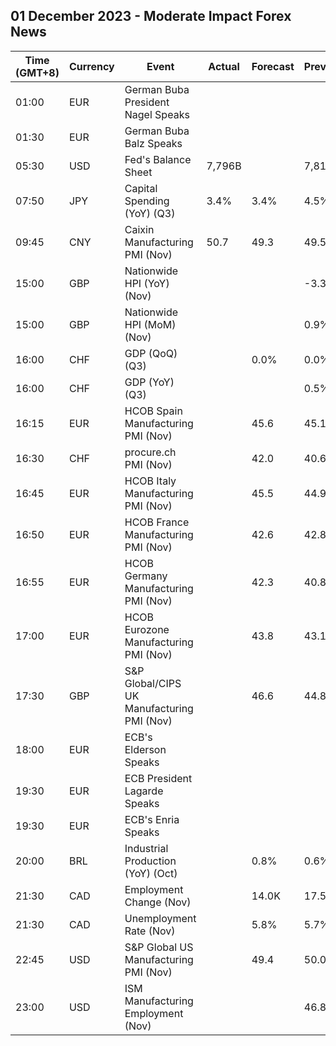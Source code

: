 ## 01 December 2023 - Moderate Impact Forex News

| Time (GMT+8) | Currency | Event | Actual | Forecast | Previous |
|------|----------|-------|--------|----------|----------|
| 01:00 | EUR | German Buba President Nagel Speaks |  |  |  |
| 01:30 | EUR | German Buba Balz Speaks |  |  |  |
| 05:30 | USD | Fed's Balance Sheet | 7,796B |  | 7,811B |
| 07:50 | JPY | Capital Spending (YoY) (Q3) | 3.4% | 3.4% | 4.5% |
| 09:45 | CNY | Caixin Manufacturing PMI (Nov) | 50.7 | 49.3 | 49.5 |
| 15:00 | GBP | Nationwide HPI (YoY) (Nov) |  |  | -3.3% |
| 15:00 | GBP | Nationwide HPI (MoM) (Nov) |  |  | 0.9% |
| 16:00 | CHF | GDP (QoQ) (Q3) |  | 0.0% | 0.0% |
| 16:00 | CHF | GDP (YoY) (Q3) |  |  | 0.5% |
| 16:15 | EUR | HCOB Spain Manufacturing PMI (Nov) |  | 45.6 | 45.1 |
| 16:30 | CHF | procure.ch PMI (Nov) |  | 42.0 | 40.6 |
| 16:45 | EUR | HCOB Italy Manufacturing PMI (Nov) |  | 45.5 | 44.9 |
| 16:50 | EUR | HCOB France Manufacturing PMI (Nov) |  | 42.6 | 42.8 |
| 16:55 | EUR | HCOB Germany Manufacturing PMI (Nov) |  | 42.3 | 40.8 |
| 17:00 | EUR | HCOB Eurozone Manufacturing PMI (Nov) |  | 43.8 | 43.1 |
| 17:30 | GBP | S&P Global/CIPS UK Manufacturing PMI (Nov) |  | 46.6 | 44.8 |
| 18:00 | EUR | ECB's Elderson Speaks |  |  |  |
| 19:30 | EUR | ECB President Lagarde Speaks |  |  |  |
| 19:30 | EUR | ECB's Enria Speaks |  |  |  |
| 20:00 | BRL | Industrial Production (YoY) (Oct) |  | 0.8% | 0.6% |
| 21:30 | CAD | Employment Change (Nov) |  | 14.0K | 17.5K |
| 21:30 | CAD | Unemployment Rate (Nov) |  | 5.8% | 5.7% |
| 22:45 | USD | S&P Global US Manufacturing PMI (Nov) |  | 49.4 | 50.0 |
| 23:00 | USD | ISM Manufacturing Employment (Nov) |  |  | 46.8 |
